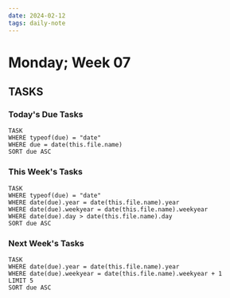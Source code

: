 ```yaml
---
date: 2024-02-12
tags: daily-note
---
```


#  Monday; Week  07



## TASKS

### Today's Due Tasks
```dataview
TASK 
WHERE typeof(due) = "date"
WHERE due = date(this.file.name)
SORT due ASC
```

### This Week's Tasks
```dataview
TASK 
WHERE typeof(due) = "date"
WHERE date(due).year = date(this.file.name).year
WHERE date(due).weekyear = date(this.file.name).weekyear
WHERE date(due).day > date(this.file.name).day
SORT due ASC
```

### Next Week's Tasks
```dataview
TASK 
WHERE date(due).year = date(this.file.name).year
WHERE date(due).weekyear = date(this.file.name).weekyear + 1
LIMIT 5
SORT due ASC
```